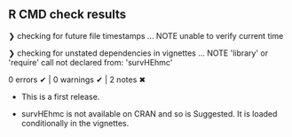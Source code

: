 ## R CMD check results

❯ checking for future file timestamps ... NOTE
  unable to verify current time

❯ checking for unstated dependencies in vignettes ... NOTE
  'library' or 'require' call not declared from: 'survHEhmc'

0 errors ✔ | 0 warnings ✔ | 2 notes ✖

* This is a first release.

* survHEhmc is not available on CRAN and so is Suggested. It is loaded conditionally in the vignettes.
